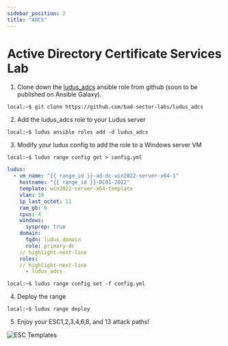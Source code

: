 ```yaml
---
sidebar_position: 2
title: "ADCS"
---
```


# Active Directory Certificate Services Lab

1. Clone down the [ludus_adcs](https://github.com/bad-sector-labs/ludus_adcs) ansible role from github (soon to be published on Ansible Galaxy).

```
local:~$ git clone https://github.com/bad-sector-labs/ludus_adcs
```

2. Add the ludus_adcs role to your Ludus server

```
local:~$ ludus ansible roles add -d ludus_adcs
```

3. Modify your ludus config to add the role to a Windows server VM

```
local:~$ ludus range config get > config.yml
```

```yaml title="config.yml"
ludus:
  - vm_name: "{{ range_id }}-ad-dc-win2022-server-x64-1"
    hostname: "{{ range_id }}-DC01-2022"
    template: win2022-server-x64-template
    vlan: 10
    ip_last_octet: 11
    ram_gb: 6
    cpus: 4
    windows:
      sysprep: true
    domain:
      fqdn: ludus.domain
      role: primary-dc
    // highlight-next-line
    roles:
    // highlight-next-line
      - ludus_adcs
```

```
local:~$ ludus range config set -f config.yml
```

4. Deploy the range

```
local:~$ ludus range deploy
```

5. Enjoy your ESC1,2,3,4,6,8, and 13 attack paths!

![ESC Templates](/img/envs/adcs-templates.png)

